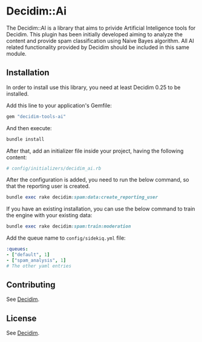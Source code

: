 # Decidim::Ai


The Decidim::AI is a library that aims to privide Artificial Inteligence tools for Decidim. This plugin has been initially developed aiming to analyze the content and provide spam classification using Naive Bayes algorithm.
All AI related functionality provided by Decidim should be included in this same module.

## Installation


In order to install use this library, you need at least Decidim 0.25 to be installed.

Add this line to your application's Gemfile:

```ruby
gem "decidim-tools-ai"
```

And then execute:

```bash
bundle install
```

After that, add an initializer file inside your project, having the following content:

```ruby
# config/initializers/decidim_ai.rb
```

After the configuration is added, you need to run the below command, so that the reporting user is created.

```ruby
bundle exec rake decidim:spam:data:create_reporting_user
```

If you have an existing installation, you can use the below command to train the engine with your existing data:

```ruby
bundle exec rake decidim:spam:train:moderation
```

Add the queue name to `config/sidekiq.yml` file:

```yaml
:queues:
- ["default", 1]
- ["spam_analysis", 1]
# The other yaml entries
```

## Contributing

See [Decidim](https://github.com/decidim/decidim).

## License

See [Decidim](https://github.com/decidim/decidim).
